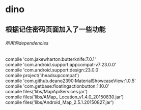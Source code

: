 # dino
## 根据记住密码页面加入了一些功能
###### 所用的dependencies
  compile 'com.jakewharton:butterknife:7.0.1'     
  compile 'com.android.support:appcompat-v7:23.0.0'    
  compile 'com.android.support:design:23.0.0'      
  compile project(':headsupcompat')      
  compile 'com.github.deano2390:MaterialShowcaseView:1.0.5'    
  compile 'com.getbase:floatingactionbutton:1.10.0'     
  compile files('libs/MapApiServices.jar')    
  compile files('libs/AMap_ Location_v1.4.0_20150830.jar')    
  compile files('libs/Android_Map_2.5.1.20150827.jar')    
